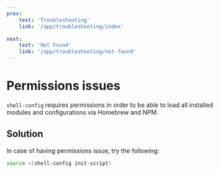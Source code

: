 ```yaml
---
prev:
    text: 'Troubleshooting'
    link: '/app/troubleshooting/index'

next:
    text: 'Not Found'
    link: '/app/troubleshooting/not-found'
---
```


# Permissions issues

`shell-config` requires permissions in order to be able to load all installed modules and configurations via Homebrew and NPM.

## Solution

In case of having permissions issue, try the following:

```bash
source <(shell-config init-script)
```
